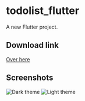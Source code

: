 # todolist_flutter

A new Flutter project.

## Download link

[Over here](files/app.apk)

## Screenshots

![Dark theme](https://github.com/Bachar-official/todolist_flutter/blob/homework/1/files/scr1.png?raw=true)
![Light theme](https://github.com/Bachar-official/todolist_flutter/blob/homework/1/files/scr2.png?raw=true)